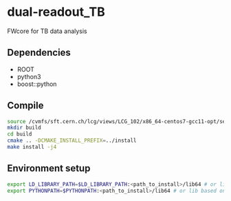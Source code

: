 # dual-readout_TB

FWcore for TB data analysis

## Dependencies
* ROOT
* python3
* boost::python

## Compile

```sh
source /cvmfs/sft.cern.ch/lcg/views/LCG_102/x86_64-centos7-gcc11-opt/setup.sh # on lxplus for dependencies
mkdir build
cd build
cmake .. -DCMAKE_INSTALL_PREFIX=../install
make install -j4
```

## Environment setup

```sh
export LD_LIBRARY_PATH=$LD_LIBRARY_PATH:<path_to_install>/lib64 # or lib based on your architecture
export PYTHONPATH=$PYTHONPATH:<path_to_install>/lib64 # or lib based on your architecture
```
